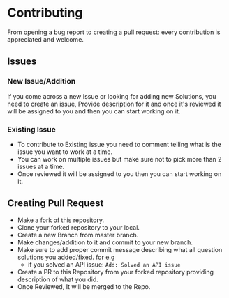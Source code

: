 # Contributing

From opening a bug report to creating a pull request: every contribution is appreciated and welcome.

## Issues
### New Issue/Addition
If you come across a new Issue or looking for adding new Solutions, you need to create an issue, Provide description for it and once it's reviewed it will be assigned to you and then you can start working on it.

### Existing Issue
* To contribute to Existing issue you need to comment telling what is the issue you want to work at a time.
* You can work on multiple issues but make sure not to pick more than 2 issues at a time.
* Once reviewed it will be assigned to you then you can start working on it.

## Creating Pull Request
* Make a fork of this repository.
* Clone your forked repository to your local.
* Create a new Branch from master branch.
* Make changes/addition to it and commit to your new branch.
* Make sure to add proper commit message describing what all question solutions you added/fixed. for e.g
  * if you solved an API issue:
  `Add: Solved an API issue`
* Create a PR to this Repository from your forked repository providing description of what you did.
* Once Reviewed, It will be merged to the Repo.
